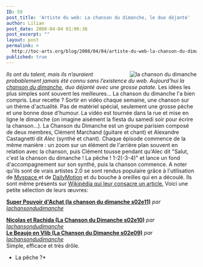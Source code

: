 ```yaml
---
ID: 59
post_title: 'Artiste du web: La chanson du dimanche, le duo déjanté'
author: Lilian
post_date: 2008-04-04 01:06:36
post_excerpt: ""
layout: post
permalink: >
  http://toc-arts.org/blog/2008/04/04/artiste-du-web-la-chanson-du-dimanche-le-duo-dejante/
published: true
---
```

<img src="http://toc-arts.org/blog/wp-content/uploads/2008/04/chansondudimanche.gif" alt="la chanson du dimanche" align="right" />*Ils ont du talent, mais ils n’auraient probablement jamais été connu sans l’existence du web. Aujourd'hui la [chanson du dimanche][1], duo déjanté avec une grosse patate.* Les idées les plus simples sont souvent les meilleures... La chanson du dimanche l'a bien compris. Leur recette ? Sortir en vidéo chaque semaine, une chanson sur un thème d'actualité. Pas de matériel spécial, seulement une grosse pèche et une bonne dose d'humour. La vidéo est tournée dans la rue et mise en ligne le dimanche (on imagine aisément la fiesta du samedi soir pour écrire la chanson...). La Chanson du Dimanche est un groupe parisien composé de deux membres, <span class="new">Clément Marchand</span> (guitare et chant) et <span class="new">Alexandre Castagnetti</span> dit *Alec* (synthé et chant). Chaque épisode commence de la même manière : un zoom sur un élément de l'arrière plan souvent en relation avec la chanson, puis Clément tousse pendant qu'Alec dit "Salut, c'est la chanson du dimanche ! La pêche ! 1-2(-3-4)" et lance un fond d'accompagnement sur son synthé, puis la chanson commence. A noter qu'ils sont de vrais artistes 2.0 se sont rendus populaire grâce à l'utilisation de [Myspace ][2]et de [DailyMotion][3] et du bouche à oreilles qui en a découlé. Ils sont même présents sur [Wikipédia qui leur consacre un article.][4] Voici une petite sélection de leurs œuvres: <div>
  <strong><a href="http://www.dailymotion.com/swf/x3n2c2">Super Pouvoir d'Achat (la chanson du dimanche s02e11)</a></strong> <em>par <a href="http://www.dailymotion.com/lachansondudimanche">lachansondudimanche</a></em>
</div>

<div>
  <strong><a href="http://www.dailymotion.com/swf/x3kqjn">Nicolas et Rachida (La Chanson du Dimanche s02e10)</a></strong> <em>par <a href="http://www.dailymotion.com/lachansondudimanche">lachansondudimanche</a></em>
</div>

<div>
  <strong><a href="http://www.dailymotion.com/swf/x3ijdn">Le Beaujo en Vlib (La Chanson du Dimanche s02e09)</a></strong> <em>par <a href="http://www.dailymotion.com/lachansondudimanche">lachansondudimanche</a></em>
</div> Simple, efficace et très drôle. 

* La pêche ?*

 [1]: http://la-chanson-du-dimanche.blogspot.com/
 [2]: http://toc-arts.org/blog/2008/04/03/artistes-20-cest-quoi-myspace-et-pourquoi-vous-devez-lutiliser-absolument/
 [3]: http://www.dailymotion.com
 [4]: http://fr.wikipedia.org/wiki/La_chanson_du_dimanche